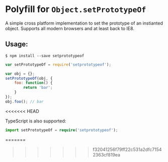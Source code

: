 # Polyfill for `Object.setPrototypeOf`

A simple cross platform implementation to set the prototype of an instianted object.  Supports all modern browsers and at least back to IE8.

## Usage:

```
$ npm install --save setprototypeof
```

```javascript
var setPrototypeOf = require('setprototypeof');

var obj = {};
setPrototypeOf(obj, {
	foo: function() {
		return 'bar';
	}
});
obj.foo(); // bar
```
<<<<<<< HEAD

TypeScript is also supported:
```typescript
import setPrototypeOf = require('setprototypeof');
```
=======
>>>>>>> f32041256f79ff22c531a2dfc71542363cf819ea
